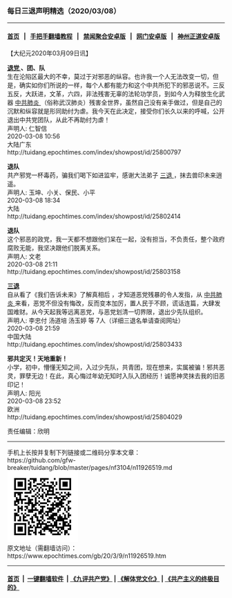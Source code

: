 ### 每日三退声明精选（2020/03/08）
------------------------

#### [首页](https://github.com/gfw-breaker/banned-news1/blob/master/README.md) &nbsp;&nbsp;|&nbsp;&nbsp; [手把手翻墙教程](https://github.com/gfw-breaker/guides/wiki) &nbsp;&nbsp;|&nbsp;&nbsp; [禁闻聚合安卓版](https://github.com/gfw-breaker/bn-android) &nbsp;&nbsp;|&nbsp;&nbsp; [网门安卓版](https://github.com/oGate2/oGate) &nbsp;&nbsp;|&nbsp;&nbsp; [神州正道安卓版](https://github.com/SzzdOgate/update) 



<div class="post_content" id="artbody" itemprop="articleBody">
 <!-- article content begin -->
 <p>
  【大纪元2020年03月09日讯】
 </p>
 <p>
  <strong>
   <a href="https://www.epochtimes.com/gb/tag/%E9%80%80%E5%85%9A.html">
    退党
   </a>
   、团、队
  </strong>
  <br/>
  生在沦陷区最大的不幸，莫过于对邪恶的纵容。也许我一个人无法改变一切，但是，确实如你们所说的一样，每个人都有能力和这个中共所犯下的邪恶说不。三反五反，大跃进，文革，六四，非法残害无辜的法轮功学员，到如今人为释放生化武器
  <a href="https://www.epochtimes.com/gb/tag/%E4%B8%AD%E5%85%B1%E8%82%BA%E7%82%8E.html">
   中共肺炎
  </a>
  （俗称武汉肺炎）残害全世界，虽然自己没有亲手做过，但是自己的沉默和纵容就是形同助纣为虐。我今天在此决定，接受你们长久以来的呼喊，公开退出中共党团队，从此不再助纣为虐！
  <br/>
  声明人: 仁智信
  <br/>
  2020-03-08 10:56
  <br/>
  大陆广东
  <br/>
  http://tuidang.epochtimes.com/index/showpost/id/25800797
 </p>
 <p>
  <strong>
   退队
  </strong>
  <br/>
  共产邪党一杯毒药，骗我们喝下如进监牢，感谢大法弟子
  <a href="https://www.epochtimes.com/gb/tag/%E4%B8%89%E9%80%80.html">
   三退
  </a>
  ，抹去兽印未来逍遥。
  <br/>
  声明人: 玉坤、小关、保民、小平
  <br/>
  2020-03-08 18:34
  <br/>
  大陆
  <br/>
  http://tuidang.epochtimes.com/index/showpost/id/25802414
 </p>
 <p>
  <strong>
   退队
  </strong>
  <br/>
  这个邪恶的政党，我一天都不想跟他们呆在一起，没有担当，不负责任，整个政府腐败无能，我坚决跟他们脱离关系。
  <br/>
  声明人: 文老
  <br/>
  2020-03-08 21:11
  <br/>
  http://tuidang.epochtimes.com/index/showpost/id/25803158
 </p>
 <p>
  <strong>
   <a href="https://www.epochtimes.com/gb/tag/%E4%B8%89%E9%80%80.html">
    三退
   </a>
  </strong>
  <br/>
  自从看了《我们告诉未来》了解真相后 ，才知道恶党残暴的令人发指，从
  <a href="https://www.epochtimes.com/gb/tag/%E4%B8%AD%E5%85%B1%E8%82%BA%E7%82%8E.html">
   中共肺炎
  </a>
  来看，恶党不但没有悔改，反而变本加厉，置人民于不顾，谎话连篇，大肆发国难财。从今天起我等远离恶党，与恶党划清一切界限，退出少先队组织。
  <br/>
  声明人: 李忠付 汤道培 汤玉婷 等 7人（详细三退名单请查阅网址）
  <br/>
  2020-03-08 21:59
  <br/>
  中国大陆
  <br/>
  http://tuidang.epochtimes.com/index/showpost/id/25803433
 </p>
 <p>
  <strong>
   邪共定灭！天地重新！
  </strong>
  <br/>
  小学，初中，懵懂无知之间，入过少先队，共青团，现在想来，实属被骗！邪共恶灵，罪孽无边！在此，真心悔过年幼无知时入队入团经历！诚愿神灵抹去我的旧恶印记！
  <br/>
  声明人: 阳光
  <br/>
  2020-03-08 23:52
  <br/>
  欧洲
  <br/>
  http://tuidang.epochtimes.com/index/showpost/id/25804029
 </p>
 <p>
  责任编辑：欣明
 </p>
 <!-- article content end -->
 <div id="below_article_ad">
 </div>
</div>

<hr/>
手机上长按并复制下列链接或二维码分享本文章：<br/>
https://github.com/gfw-breaker/tuidang/blob/master/pages/nf3104/n11926519.md <br/>
<a href='https://github.com/gfw-breaker/tuidang/blob/master/pages/nf3104/n11926519.md'><img src='https://github.com/gfw-breaker/tuidang/blob/master/pages/nf3104/n11926519.md.png'/></a> <br/>
原文地址（需翻墙访问）：https://www.epochtimes.com/gb/20/3/9/n11926519.htm


------------------------
#### [首页](https://github.com/gfw-breaker/banned-news/blob/master/README.md) &nbsp;|&nbsp; [一键翻墙软件](https://github.com/gfw-breaker/nogfw/blob/master/README.md) &nbsp;| [《九评共产党》](https://github.com/gfw-breaker/9ping.md/blob/master/README.md#九评之一评共产党是什么) | [《解体党文化》](https://github.com/gfw-breaker/jtdwh.md/blob/master/README.md) | [《共产主义的终极目的》](https://github.com/gfw-breaker/gczydzjmd.md/blob/master/README.md)


<img src='http://gfw-breaker.win/tuidang/pages/nf3104/n11926519.md' width='0px' height='0px'/>